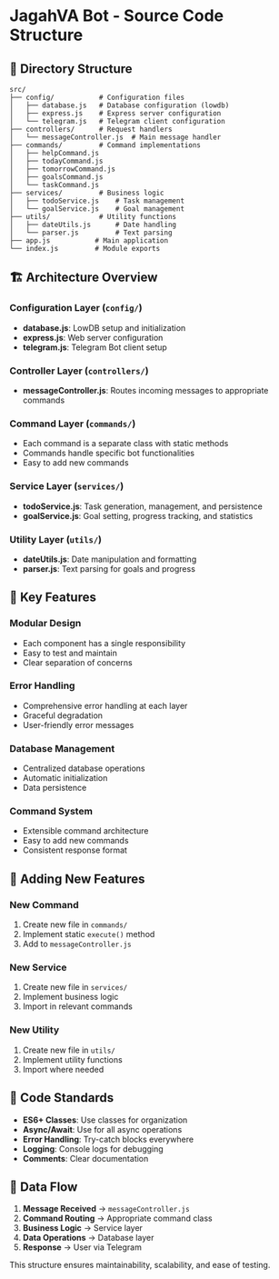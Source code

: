 # JagahVA Bot - Source Code Structure

## 📁 Directory Structure

```
src/
├── config/           # Configuration files
│   ├── database.js   # Database configuration (lowdb)
│   ├── express.js    # Express server configuration
│   └── telegram.js   # Telegram client configuration
├── controllers/      # Request handlers
│   └── messageController.js  # Main message handler
├── commands/         # Command implementations
│   ├── helpCommand.js
│   ├── todayCommand.js
│   ├── tomorrowCommand.js
│   ├── goalsCommand.js
│   └── taskCommand.js
├── services/         # Business logic
│   ├── todoService.js    # Task management
│   └── goalService.js    # Goal management
├── utils/            # Utility functions
│   ├── dateUtils.js      # Date handling
│   └── parser.js         # Text parsing
├── app.js           # Main application
└── index.js         # Module exports
```

## 🏗️ Architecture Overview

### **Configuration Layer** (`config/`)
- **database.js**: LowDB setup and initialization
- **express.js**: Web server configuration
- **telegram.js**: Telegram Bot client setup

### **Controller Layer** (`controllers/`)
- **messageController.js**: Routes incoming messages to appropriate commands

### **Command Layer** (`commands/`)
- Each command is a separate class with static methods
- Commands handle specific bot functionalities
- Easy to add new commands

### **Service Layer** (`services/`)
- **todoService.js**: Task generation, management, and persistence
- **goalService.js**: Goal setting, progress tracking, and statistics

### **Utility Layer** (`utils/`)
- **dateUtils.js**: Date manipulation and formatting
- **parser.js**: Text parsing for goals and progress

## 🔧 Key Features

### **Modular Design**
- Each component has a single responsibility
- Easy to test and maintain
- Clear separation of concerns

### **Error Handling**
- Comprehensive error handling at each layer
- Graceful degradation
- User-friendly error messages

### **Database Management**
- Centralized database operations
- Automatic initialization
- Data persistence

### **Command System**
- Extensible command architecture
- Easy to add new commands
- Consistent response format

## 🚀 Adding New Features

### **New Command**
1. Create new file in `commands/`
2. Implement static `execute()` method
3. Add to `messageController.js`

### **New Service**
1. Create new file in `services/`
2. Implement business logic
3. Import in relevant commands

### **New Utility**
1. Create new file in `utils/`
2. Implement utility functions
3. Import where needed

## 📝 Code Standards

- **ES6+ Classes**: Use classes for organization
- **Async/Await**: Use for all async operations
- **Error Handling**: Try-catch blocks everywhere
- **Logging**: Console logs for debugging
- **Comments**: Clear documentation

## 🔄 Data Flow

1. **Message Received** → `messageController.js`
2. **Command Routing** → Appropriate command class
3. **Business Logic** → Service layer
4. **Data Operations** → Database layer
5. **Response** → User via Telegram

This structure ensures maintainability, scalability, and ease of testing. 